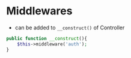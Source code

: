 # Middlewares

- can be added to `__construct()` of Controller

```php
public function __construct(){
    $this->middleware('auth');
}
```
